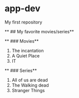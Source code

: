# app-dev
My first repository

** ## My favorite movies/series**

** ### Movies**
1. The incantation
2. A Quiet Place
3. IT

** ### Series**
1. All of us are dead
2. The Walking dead
3. Stranger Things
